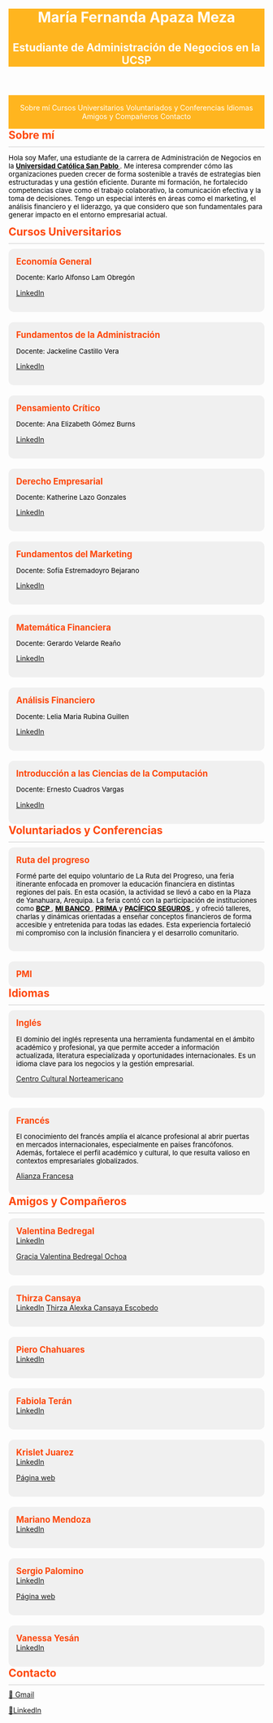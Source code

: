 <!DOCTYPE html>
<html lang="es">
<head>
  <meta charset="UTF-8">
  <meta name="viewport" content="width=device-width, initial-scale=1.0">
  <title>María Fernanda Apaza Meza</title>
  <style>
    :root {
        --background-light: white;
        --text-light: #333;
        --background-dark: #FFE4B3;
        --text-dark: white
    }
    
    body {
      font-family: Arial, sans-serif;
      background-color: #FFE4B3;
      margin: 0;
      padding: 0;
      color: #FFE4B3;
      TRANSITION: 0.3s;
    }
    
    header, footer {
      text-align: center;
      background-color: #FFB51F;
      color: white;
    }
    
    nav {
      background-color: #FFB51F;
      padding: 1rem;
      text-align: center;
    }
    
    nav a {
      color: white;
      text-decoration: none;
      margin-right: 0;
    }
    
  a {
    color:#3498db;
    text-decoration:none;
  }
  
    section {
        padding: 2rem;
        margin: 1rem auto;
        max-width: 800px;
        background: white;
        border-radius: 8px;
        box-shadow: 0 4px 6px rgba(0, 0, 0, 0.1);
    }
    
    .section-title {
      color: #fe470a;
      font-weight: bold;
      font-size: 1.5em;
      margin-bottom: 10px;
    }
    
    .divider {
      border-top: 1px solid #ccc;
      margin: 10px 0;
    }
    
    .section-text {
      color: black;
      font-size: 0.95em;
    }
    
    .grid {
      display: grid;
      grid-template-columns: repeat(auto-fill, minmax(300px, 1fr));
      gap: 20px;
    }
    
    .card {
      background-color: #f0f0f0;
      padding: 15px;
      border-radius: 10px;
    }
    
    .card-title {
      color: #fe470a;
      font-weight: bold;
      font-size: 1.2em;
    }
    
  </style>
</head>
<body>
  <header>
    <h1>María Fernanda Apaza Meza</h1>
    <h2>Estudiante de Administración de Negocios en la UCSP</h2>
  </header>
  <nav>
    <a href="#sobremi">Sobre mí</a>
    <a href="#cursos-universitarios">Cursos Universitarios</a>
    <a href="#cursos-adicionales">Voluntariados y Conferencias</a>
    <a href="#idiomas">Idiomas</a>
    <a href="#amigos">Amigos y Compañeros</a>
    <a href="#contacto">Contacto</a>
  </nav>
  
  <section id="sobremi">
    <div class="section-title">Sobre mí</div>
    <div class="divider"></div>
      <p class="section-text">
      Hola soy Mafer, una estudiante de la carrera de Administración de Negocios en la 
      <a href="https://ucsp.edu.pe/" target="_blank" style="color:#000; font-weight:bold; text-decoration:underline;">
      Universidad Católica San Pablo
      </a>. Me interesa comprender cómo las organizaciones pueden crecer de forma sostenible a través de estrategias bien estructuradas y una gestión eficiente. Durante mi formación, he fortalecido competencias clave como el trabajo colaborativo, la comunicación efectiva y la toma de decisiones. Tengo un especial interés en áreas como el marketing, el análisis financiero y el liderazgo, ya que considero que son fundamentales para generar impacto en el entorno empresarial actual.
      </p>
  </section>
  <section id="cursos-universitarios">
    <div class="section-title">Cursos Universitarios</div>
    <div class="divider"></div>
    <div class="grid">
      <div class="card"><div class="card-title">Economía General</div>
      <p class="section-text">Docente: Karlo Alfonso Lam Obregón<p/>
      <a href="https://www.linkedin.com/in/karlolam?utm_source=share&utm_campaign=share_via&utm_content=profile&utm_medium=ios_app">Linkedln</a></p></div>
      <div class="card"><div class="card-title">Fundamentos de la Administración</div>
      <p class="section-text">Docente: Jackeline Castillo Vera</p>
      <a href="https://www.linkedin.com/in/jackelinecv?utm_source=share&utm_campaign=share_via&utm_content=profile&utm_medium=ios_app">Linkedln</a><p/>
      </div>
      <div class="card"><div class="card-title">Pensamiento Crítico</div>
      <p class="section-text">Docente: Ana Elizabeth Gómez Burns</p>
      <a href="https://www.linkedin.com/in/ana-elizabeth-g%C3%B3mez-burns-4502263b?utm_source=share&utm_campaign=share_via&utm_content=profile&utm_medium=ios_app">Linkedln</a><p/>
      </div>
      <div class="card"><div class="card-title">Derecho Empresarial</div>
      <p class="section-text">Docente: Katherine Lazo Gonzales</p>
      <a href="https://www.linkedin.com/in/katherinelazogonzales?utm_source=share&utm_campaign=share_via&utm_content=profile&utm_medium=ios_app">Linkedln</a><p/>
      </div>
      <div class="card"><div class="card-title">Fundamentos del Marketing</div>
      <p class="section-text">Docente: Sofía Estremadoyro Bejarano</p>
      <a href="https://www.linkedin.com/in/sofiaestremadoyro?utm_source=share&utm_campaign=share_via&utm_content=profile&utm_medium=ios_app">Linkedln</a><p/>
      </div>
      <div class="card"><div class="card-title">Matemática Financiera</div>
      <p class="section-text">Docente: Gerardo Velarde Reaño</p>
      <a href="https://www.linkedin.com/in/gerardorea%C3%B1o?utm_source=share&utm_campaign=share_via&utm_content=profile&utm_medium=ios_app">Linkedln</a><p/>
      </div>
      <div class="card"><div class="card-title">Análisis Financiero</div>
      <p class="section-text">Docente: Lelia Maria Rubina Guillen</p>
      <a href="https://www.linkedin.com/in/lelia-rubina-27939889?utm_source=share&utm_campaign=share_via&utm_content=profile&utm_medium=ios_app">Linkedln</a><p/>
      </div>
      <div class="card"><div class="card-title">Introducción a las Ciencias de la Computación</div>
      <p class="section-text">Docente: Ernesto Cuadros Vargas</p>
      <a href="https://www.linkedin.com/in/ecuadrosv?utm_source=share&utm_campaign=share_via&utm_content=profile&utm_medium=ios_app">Linkedln</a><p/>
      </div>
    </div>
  </section>
  
  <section id="Voluntariados y Conferencias">
    <div class="section-title">Voluntariados y Conferencias</div>
    <div class="divider"></div>
    <div class="grid">
      <div class="card"><div class="card-title">Ruta del progreso</div>
      <p class="section-text">
      Formé parte del equipo voluntario de La Ruta del Progreso, una feria itinerante enfocada en promover la educación financiera en distintas regiones del país. En esta ocasión, la actividad se llevó a cabo en la Plaza de Yanahuara, Arequipa. La feria contó con la participación de instituciones como 
      <a href="https://www.viabcp.com/" target="_blank" style="color:#000; font-weight:bold; text-decoration:underline;">
      BCP
      </a>, <a href="https://www.mibanco.com.pe/" target="_blank" style="color:#000; font-weight:bold; text-decoration:underline;">
      MI BANCO
      </a>, <a href="https://www.prima.com.pe/public-zone/" target="_blank" style="color:#000; font-weight:bold; text-decoration:underline;">
      PRIMA
      </a> y <a href="https://www.pacifico.com.pe/" target="_blank" style="color:#000; font-weight:bold; text-decoration:underline;">
      PACÍFICO SEGUROS
      </a>, y ofreció talleres, charlas y dinámicas orientadas a enseñar conceptos financieros de forma accesible y entretenida para todas las edades. Esta experiencia fortaleció mi compromiso con la inclusión financiera y el desarrollo comunitario.
      </p>
      </div>
      <div class="card"><div class="card-title">PMI</div></div>
    </div>
  </section>
  <section id="idiomas">
    <div class="section-title">Idiomas</div>
    <div class="divider"></div>
    <div class="grid">
      <div class="card"><div class="card-title">Inglés</div>
        <p class="section-text">El dominio del inglés representa una herramienta fundamental en el ámbito académico y profesional, ya que permite acceder a información actualizada, literatura especializada y oportunidades internacionales. Es un idioma clave para los negocios y la gestión empresarial.</p><a href="https://cultural.edu.pe/arequipa/">Centro Cultural Norteamericano</a>
        <p/>
      </div>
      <div class="card"><div class="card-title">Francés</div>
        <p class="section-text">El conocimiento del francés amplía el alcance profesional al abrir puertas en mercados internacionales, especialmente en países francófonos. Además, fortalece el perfil académico y cultural, lo que resulta valioso en contextos empresariales globalizados.</p><a href="https://afarequipa.org.pe/">Alianza Francesa</a>
        <p/>
      </div>
    </div>
  </section>
  
  <section id="amigos">
    <div class="section-title">Amigos y Compañeros</div>
    <div class="divider"></div>
    <div class="grid">
      <div class="card"><div class="card-title">Valentina Bedregal</div>
      <a href="https://www.linkedin.com/in/valentina-bedregal-151770340?utm_source=share&utm_campaign=share_via&utm_content=profile&utm_medium=android_app">Linkedln</a><p/>
      <a href="https://graziavalentina.github.io/Grazia-Valentina-Bedregal-Ochoa/">Gracia Valentina Bedregal Ochoa</a><p/>
      </div>
      <div class="card"><div class="card-title">Thirza Cansaya</div>
      <a href="https://www.linkedin.com/in/thirza-alexka-cansaya-escobedo-588112292/">Linkedln</a>
      <a href="https://graziavalentina.github.io/Grazia-Valentina-Bedregal-Ochoa/">Thirza Alexka Cansaya Escobedo</a><p/>
  <p/>
      </div>
      <div class="card"><div class="card-title">Piero Chahuares</div>
      <a href="https://www.linkedin.com/in/piero-mathias-chahuares-d%C3%ADaz?utm_source=share&utm_campaign=share_via&utm_content=profile&utm_medium=android_app">Linkedln</a><p/>
      </div>
      <div class="card"><div class="card-title">Fabiola Terán</div>
      <a href="https://www.linkedin.com/in/alexandra-escobedo-07a227211/">Linkedln</a><p/>
      </div>
      <div class="card"><div class="card-title">Krislet Juarez</div>
      <a href="https://www.linkedin.com/in/krislet-yahaira-juarez-arce-a97570357?utm_source=share&utm_campaign=share_via&utm_content=profile&utm_medium=android_app">Linkedln</a><p/>
      <a href="https://krisletyahairajuarezarce.github.io/Krislet-Yahaira-Juarez-Arce/">Página web</a><p/>
      </div>
      <div class="card"><div class="card-title">Mariano Mendoza</div>
      <a href="https://www.linkedin.com/in/mariano-mendoza-pinto-153a52249?utm_source=share&utm_campaign=share_via&utm_content=profile&utm_medium=android_app">Linkedln</a><p/>
      </div>
      <div class="card"><div class="card-title">Sergio Palomino</div>
      <a href="https://www.linkedin.com/in/palomino-rosado-sergio-gonzalo-a64996356?utm_source=share&utm_campaign=share_via&utm_content=profile&utm_medium=android_app">Linkedln</a><p/>
      <a href="https://sergipalomino.github.io/Perfil.Sergio.PR/">Página web</a><p/>
      </div>
      <div class="card"><div class="card-title">Vanessa Yesán</div>
      <a href="https://www.linkedin.com/in/vanessa-alexandra-yesan-valdivia-8810a5334?utm_source=share&utm_campaign=share_via&utm_content=profile&utm_medium=android_app">Linkedln</a><p/>
      </div>
    </div>
    
  </section>
  <section id="contacto">
    <div class="section-title">Contacto</div>
    <div class="divider"></div>
    <a href="maria.apaza.meza@ucsp.edu.pe">📧 Gmail</a><p/>
    <a href="https://www.linkedin.com/in/mar%C3%ADa-fernanda-apaza-meza-3926aa29b?utm_source=share&utm_campaign=share_via&utm_content=profile&utm_medium=ios_app">🔹Linkedln</a>
    <p/>
  </section>
</body>
</html>
